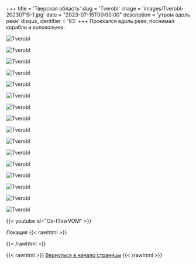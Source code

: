 +++
title = 'Тверская область'
slug = 'Tverobl'
image = 'images/Tverobl-20230715-1.jpg'
date = "2023-07-15T00:00:00"
description = 'утром вдоль реки'
disqus_identifier = '83'
+++
Проехался вдоль реки, поснимал корабли и колокольню.

![Tverobl](/images/Tverobl-20230715-2.jpg)

![Tverobl](/images/Tverobl-20230715-3.jpg)

![Tverobl](/images/Tverobl-20230715-4.jpg)

![Tverobl](/images/Tverobl-20230715-5.jpg)

![Tverobl](/images/Tverobl-20230715-6.jpg)

![Tverobl](/images/Tverobl-20230715-7.jpg)

![Tverobl](/images/Tverobl-20230715-8.jpg)

![Tverobl](/images/Tverobl-20230715-9.jpg)

![Tverobl](/images/Tverobl-20230715-10.jpg)

![Tverobl](/images/Tverobl-20230715-11.jpg)

![Tverobl](/images/Tverobl-20230715-12.jpg)

![Tverobl](/images/Tverobl-20230715-13.jpg)

![Tverobl](/images/Tverobl-20230715-14.jpg)

![Tverobl](/images/Tverobl-20230715-15.jpg)

![Tverobl](/images/Tverobl-20230715-16.jpg)

![Tverobl](/images/Tverobl-20230715-17.jpg)

{{< youtube id="Ox-fTxsrVOM" >}}

Локация
{{< rawhtml >}}
<script type="text/javascript" charset="utf-8" async src="https://api-maps.yandex.ru/services/constructor/1.0/js/?um=constructor%3A10ef9d826b8b35f2fe01bdc772f64e28fde1ca0cf09007f5b398304809384296&amp;width=350&amp;height=400&amp;lang=ru_RU&amp;scroll=true"></script>
{{< /rawhtml >}}

{{< rawhtml >}}
<a href="#">Вернуться в начало страницы</a>
{{< /rawhtml >}}